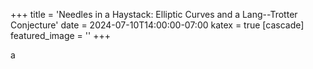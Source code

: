 +++
title = 'Needles in a Haystack: Elliptic Curves and a Lang--Trotter Conjecture'
date = 2024-07-10T14:00:00-07:00
katex = true
[cascade]
  featured_image = ''
+++

a
